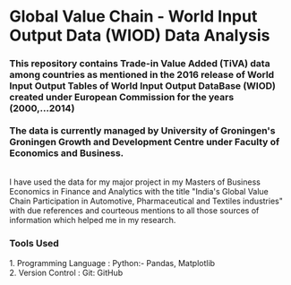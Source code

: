 # Global Value Chain - World Input Output Data (WIOD) Data Analysis
<h3> This repository 
contains Trade-in Value Added (TiVA) data among countries as mentioned in the 
2016 release of World Input Output Tables of World Input Output DataBase (WIOD) created under European Commission for the years (2000,...2014)
<br><br>
The data is currently managed by University of Groningen's  
Groningen Growth and Development Centre under Faculty of Economics and Business.
</h3>
<br>
I have used the data for my major project in my Masters of Business Economics in Finance and Analytics with the title "India's Global Value Chain Participation in Automotive, Pharmaceutical and Textiles industries" with due references and courteous mentions to all those sources of information which helped me in my research.




<h3> Tools Used </h3>
1. Programming Language : Python:- Pandas, Matplotlib <br>
2. Version Control : Git: GitHub

